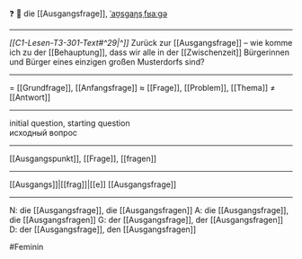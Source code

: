 ❓ 🔴 die [[Ausgangsfrage]], [ˈaʊ̯sɡaŋsˌfʁaːɡə](https://youglish.com/pronounce/Ausgangsfrage/german)

---
*[[C1-Lesen-T3-301-Text#^29|^]]* Zurück zur [[Ausgangsfrage]] – wie komme ich zu der [[Behauptung]], dass wir alle in der [[Zwischenzeit]] Bürgerinnen und Bürger eines einzigen großen Musterdorfs sind?

---
= [[Grundfrage]], [[Anfangsfrage]]
≈ [[Frage]], [[Problem]], [[Thema]]
≠ [[Antwort]]

---
initial question, starting question  
исходный вопрос

---
[[Ausgangspunkt]], [[Frage]], [[fragen]]

---
[[Ausgangs]]|[[frag]]|[[e]]
[[Ausgangsfrage]]


---
N: die [[Ausgangsfrage]], die [[Ausgangsfragen]]
A: die [[Ausgangsfrage]], die [[Ausgangsfragen]]
G: der [[Ausgangsfrage]], der [[Ausgangsfragen]]
D: der [[Ausgangsfrage]], den [[Ausgangsfragen]]

#Feminin 